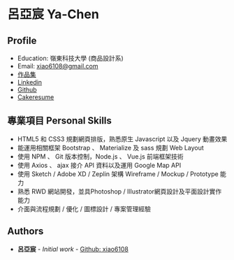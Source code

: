 # 呂亞宸 Ya-Chen

## Profile
* Education: 嶺東科技大學 (商品設計系)
* Email: xiao6108@gmail.com
* [作品集](https://xiao6108.github.io/Ya-Chen-Profolio/.)
* [Linkedin](https://www.linkedin.com/in/xiao6108/)
* [Github](https://github.com/xiao6108)
* [Cakeresume](https://www.cakeresume.com/xiao6108)

## 專業項目 Personal Skills
* HTML5 和 CSS3 規劃網頁排版，熟悉原生 Javascript 以及 Jquery 動畫效果
* 能運用相關框架 Bootstrap 、 Materialize 及 sass 規劃 Web Layout 
* 使用 NPM 、 Git 版本控制，Node.js 、 Vue.js 前端框架技術 
* 使用 Axios 、 ajax 接介 API 資料以及運用 Google Map API
* 使用 Sketch / Adobe XD / Zeplin 架構 Wireframe / Mockup / Prototype 能力 
* 熟悉 RWD 網站開發，並具Photoshop / Illustrator網頁設計及平面設計實作能力
* 介面與流程規劃 / 優化 / 圖標設計 / 專案管理經驗


## Authors
* **呂亞宸** - *Initial work* - [Github: xiao6108](https://github.com/xiao6108)
